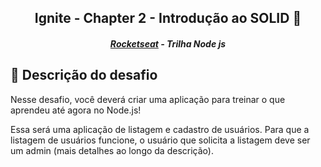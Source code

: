 <h2 align="center">Ignite - Chapter 2 - Introdução ao SOLID 🚀</h2>
<h5 align="center"><a href="https://rocketseat.com.br/" >Rocketseat</a> - Trilha Node js</h5>

## :memo: Descrição do desafio

Nesse desafio, você deverá criar uma aplicação para treinar o que aprendeu até agora no Node.js!

Essa será uma aplicação de listagem e cadastro de usuários. Para que a listagem de usuários funcione, o usuário que solicita a listagem deve ser um admin (mais detalhes ao longo da descrição).